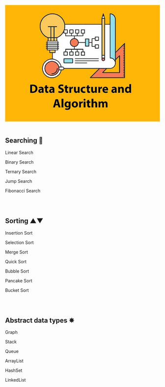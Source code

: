 ﻿ <img src="https://github.com/MehrajLatifli/DataStructuresAndAlgorithmsInCSharp/blob/master/cover.jpg" alt="Data Structures & Algorithms"> 

</br>
</br>

<h2> Searching 🔎 </h2>

<p> Linear Search </p>
<p> Binary Search </p>
<p> Ternary Search </p>
<p> Jump Search </p>
<p> Fibonacci Search </p>

</br>
</br>

<h2> Sorting ▲▼ </h2>

<p> Insertion Sort </p>
<p> Selection Sort </p>
<p> Merge Sort </p>
<p> Quick Sort </p>
<p> Bubble Sort </p>
<p> Pancake Sort </p>
<p> Bucket Sort </p>

</br>
</br>

<h2> Abstract data types ✵ </h2>

<p> Graph </p>
<p> Stack </p>
<p> Queue </p>
<p> ArrayList </p>
<p> HashSet </p>
<p> LinkedList </p>